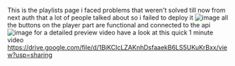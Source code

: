 This is the playlists page 
i faced problems that weren't solved till now from next auth that a lot of people talked about so i failed to deploy it 
![image](https://user-images.githubusercontent.com/98246917/184151652-69388db9-d501-4ca7-ace8-45e24a9a25b2.png)
all the buttons on the player part are functional and connected to the api 
![image](https://user-images.githubusercontent.com/98246917/184152100-10fdb543-9276-41f1-a63f-0bca2a7144f0.png)
for a detailed preview video have a look at this quick 1 minute video 
https://drive.google.com/file/d/1BjKCIcLZAKnhDsfaaekB6LS5UKuKrBxx/view?usp=sharing


